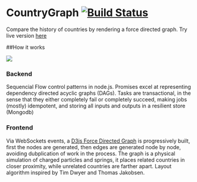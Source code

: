 CountryGraph [![Build Status](https://travis-ci.org/filet-mign0n/countrygraph.svg?branch=master)](https://travis-ci.org/filet-mign0n/countrygraph)
========

Compare the history of countries by rendering a force directed graph. Try live version [here](http://plasti.city/?utm_source=github)

##How it works

<img src="https://raw.githubusercontent.com/filet-mign0n/filet-mignon.github.io/master/images/countrygraph_diagram.png">

### Backend

Sequencial Flow control patterns in node.js. Promises excel at representing dependency directed acyclic graphs (DAGs).
Tasks are transactional, in the sense that they either completely fail or completely succeed, making jobs (mostly) idempotent, and storing all inputs and outputs in a resilient store (Mongodb)

### Frontend 
Via WebSockets events, a [D3js Force Directed Graph](https://bl.ocks.org/mbostock/4062045) is progressively built, first the nodes are generated, then edges are generated node by node, avoiding dubplication of work in the process.
The graph is a physical simulation of charged particles and springs, it places related countries in closer proximity, while unrelated countries are farther apart. Layout algorithm inspired by Tim Dwyer and Thomas Jakobsen.
